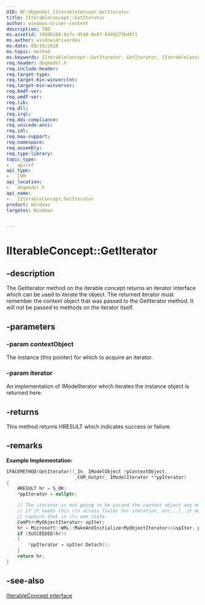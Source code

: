 ```yaml
---
UID: NF:dbgmodel.IIterableConcept.GetIterator
title: IIterableConcept::GetIterator
author: windows-driver-content
description: TBD
ms.assetid: 1060b1b8-8a7c-4548-8e87-0449275bd071
ms.author: windowsdriverdev
ms.date: 09/19/2018
ms.topic: method
ms.keywords: IIterableConcept::GetIterator, GetIterator, IIterableConcept.GetIterator, IIterableConcept::GetIterator, IIterableConcept.GetIterator
req.header: dbgmodel.h
req.include-header:
req.target-type:
req.target-min-winverclnt:
req.target-min-winversvr:
req.kmdf-ver:
req.umdf-ver:
req.lib:
req.dll:
req.irql: 
req.ddi-compliance:
req.unicode-ansi:
req.idl:
req.max-support:
req.namespace:
req.assembly:
req.type-library: 
topic_type: 
-	apiref
api_type: 
-	COM
api_location: 
-	dbgmodel.h
api_name: 
-	IIterableConcept.GetIterator
product: Windows
targetos: Windows


---
```


# IIterableConcept::GetIterator


## -description

The GetIterator method on the iterable concept returns an iterator interface which can be used to iterate the object. The returned iterator must remember the context object that was passed to the GetIterator method. It will not be passed to methods on the iterator itself. 

## -parameters

### -param contextObject
The instance (this pointer) for which to acquire an iterator.

### -param iterator
An implementation of IModelIterator which iterates the instance object is returned here.


## -returns
This method returns HRESULT which indicates success or failure.

## -remarks

**Example Implementation:** 

```cpp
IFACEMETHOD(GetIterator)(_In_ IModelObject *pContextObject, 
                         _COM_Outptr_ IModelIterator **ppIterator)
{
    HRESULT hr = S_OK:
    *ppIterator = nullptr;

    // The iterator is not going to be passed the context object any more.  
    // If it needs this (to access fields for iteration, etc...), it must
    // capture that in its own state.
    ComPtr<MyObjectIterator> spIter;
    hr = Microsoft::WRL::MakeAndInitialize<MyObjectIterator>(&spIter, pContextObject);
    if (SUCCEEDED(hr))
    {
        *ppIterator = spIter.Detach();
    }
    return hr;
}
```


## -see-also

[IIterableConcept interface](nn-dbgmodel-iiterableconcept.md)